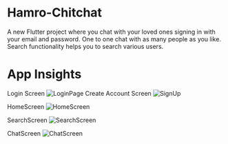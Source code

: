 # Hamro-Chitchat
A new Flutter project where you chat with your loved ones signing in with your email and password. One to one chat with as many people as you like. Search functionality helps you to search various users.



# App Insights

Login Screen
![LoginPage](https://user-images.githubusercontent.com/59020885/121798710-8f120800-cc47-11eb-932d-15442e808c01.PNG) 
Create Account Screen
![SignUp](https://user-images.githubusercontent.com/59020885/121798718-96391600-cc47-11eb-8d1d-c65e500039f3.PNG)

HomeScreen
![HomeScreen](https://user-images.githubusercontent.com/59020885/121798726-9cc78d80-cc47-11eb-8247-358105c55921.PNG)

SearchScreen
![SearchScreen](https://user-images.githubusercontent.com/59020885/121798727-9fc27e00-cc47-11eb-8146-efe038fc433f.PNG)

ChatScreen
![ChatScreen](https://user-images.githubusercontent.com/59020885/121798729-a18c4180-cc47-11eb-8209-8f7f738232d0.PNG)





